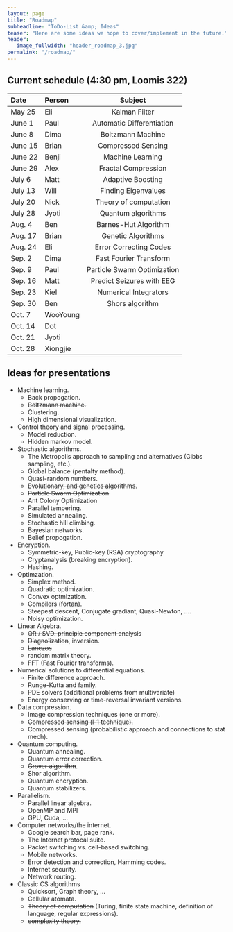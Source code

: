 ```yaml
---
layout: page
title: "Roadmap"
subheadline: "ToDo-List &amp; Ideas"
teaser: "Here are some ideas we hope to cover/implement in the future."
header:
   image_fullwidth: "header_roadmap_3.jpg"
permalink: "/roadmap/"
---
```


## Current schedule (4:30 pm, Loomis 322)

|  Date  | Person  | Subject                     |
|:-------|:--------|:---------------------------:|
|May 25  | Eli     | Kalman Filter               |
|June 1  | Paul    | Automatic Differentiation   |
|June 8  | Dima    | Boltzmann Machine           |
|June 15 | Brian   | Compressed Sensing          |
|June 22 | Benji   | Machine Learning            | 
|June 29 | Alex    | Fractal Compression         |
|July 6  | Matt    | Adaptive Boosting           |
|July 13 | Will    | Finding Eigenvalues         |
|July 20 | Nick    | Theory of computation       |
|July 28 | Jyoti   | Quantum algorithms          |
|Aug. 4  | Ben     | Barnes-Hut Algorithm        |
|Aug. 17 | Brian   | Genetic Algorithms          |
|Aug. 24 | Eli     | Error Correcting Codes      |
|Sep. 2  | Dima    | Fast Fourier Transform      |
|Sep. 9  | Paul    | Particle Swarm Optimization |
|Sep. 16 | Matt    | Predict Seizures with EEG   |
|Sep. 23 | Kiel    | Numerical Integrators       |
|Sep. 30 | Ben     | Shors algorithm             |
|Oct. 7  | WooYoung|                             |
|Oct. 14 | Dot     |                             |
|Oct. 21 | Jyoti   |                             |
|Oct. 28 | Xiongjie|                             |

## Ideas for presentations

 - Machine learning.
   - Back propogation.
   - ~~Boltzmann machine.~~
   - Clustering.
   - High dimensional visualization.
 - Control theory and signal processing.
   - Model reduction.
   - Hidden markov model.
 - Stochastic algorithms.
   - The Metropolis approach to sampling and alternatives (Gibbs sampling, etc.).
   - Global balance (pentalty method).
   - Quasi-random numbers.
   - ~~Evolutionary, and genetics algorithms.~~
   - ~~Particle Swarm Optimization~~
   - Ant Colony Optimization
   - Parallel tempering.
   - Simulated annealing.
   - Stochastic hill climbing.
   - Bayesian networks.
   - Belief propogation.
 - Encryption.
   - Symmetric-key, Public-key (RSA) cryptography
   - Cryptanalysis (breaking encryption).
   - Hashing.
 - Optimzation.
   - Simplex method.
   - Quadratic optimization.
   - Convex optmization.
   - Compilers (fortan).
   - Steepest descent, Conjugate gradiant, Quasi-Newton, ....
   - Noisy optimization.
 - Linear Algebra.
   - ~~QR / SVD. principle component analysis~~
   - ~~Diagnolization~~, inversion.
   - ~~Lanczos~~
   - random matrix theory.
   - FFT (Fast Fourier transforms).
 - Numerical solutions to differential equations.
   - Finite difference approach.
   - Runge-Kutta and family.
   - PDE solvers (additional problems from multivariate)
   - Energy conserving or time-reversal invariant versions.
 - Data compression.
   - Image compression techniques (one or more).
   - ~~Compressed sensing (l-1 technique).~~
   - Compressed sensing (probabilistic approach and connections to stat mech).
 - Quantum computing.
   - Quantum annealing.
   - Quantum error correction.
   - ~~Grover algorithm~~. 
   - Shor algorithm.
   - Quantum encryption.
   - Quantum stabilizers.
 - Parallelism.
   - Parallel linear algebra.
   - OpenMP and MPI
   - GPU, Cuda, ...
 - Computer networks/the internet.
   - Google search bar, page rank.
   - The Internet protocal suite.
   - Packet switching vs. cell-based switching.
   - Mobile networks.
   - Error detection and correction, Hamming codes.
   - Internet security.
   - Network routing.
 - Classic CS algorithms
   - Quicksort, Graph theory, ...
   - Cellular atomata.
   - ~~Theory of computation~~ (Turing, finite state machine, definition of language, regular expressions).
   - ~~complexity theory.~~
